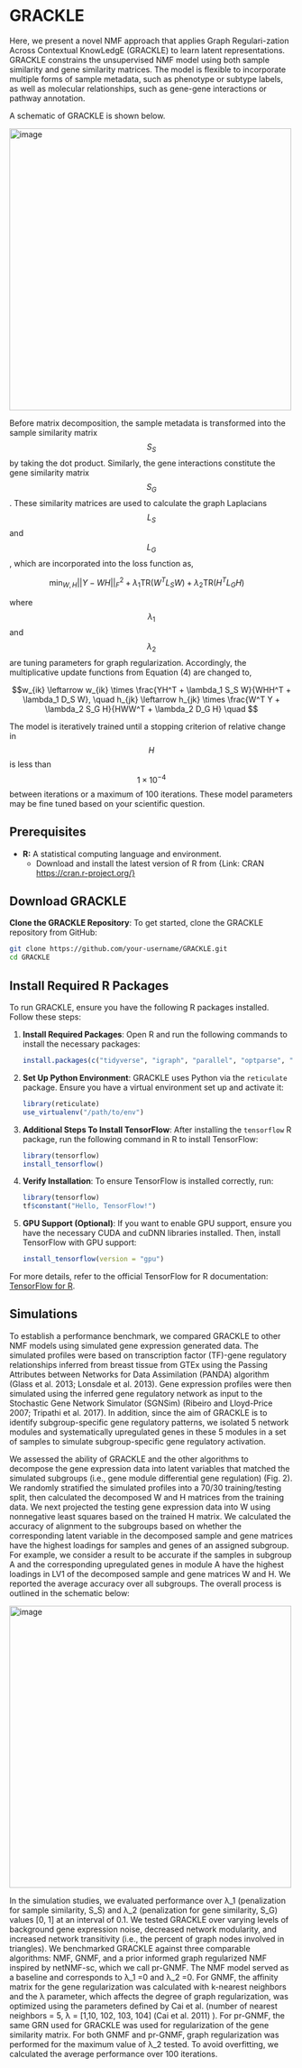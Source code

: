 # GRACKLE

Here, we present a novel NMF approach that applies Graph Regulari-zation Across Contextual KnowLedgE (GRACKLE) to learn latent representations. GRACKLE constrains the unsupervised NMF model using both sample similarity and gene similarity matrices. The model is flexible to incorporate multiple forms of sample metadata, such as phenotype or subtype labels, as well as molecular relationships, such as gene-gene interactions or pathway annotation. 

A schematic of GRACKLE is shown below. 

<img width="500" alt="image" src="https://github.com/user-attachments/assets/bd3436bb-644b-486b-8f52-034d81ab54ff" />

Before matrix decomposition, the sample metadata is transformed into the sample similarity matrix $$S_S$$ by taking the dot product. Similarly, the gene interactions constitute the gene similarity matrix $$S_G$$. These similarity matrices are used to calculate the graph Laplacians $$L_S$$ and $$L_G$$, which are incorporated into the loss function as,

$$\min_{W,H} ||Y - WH||_F^2 + \lambda_1 \text{TR}(W^T L_S W) + \lambda_2 \text{TR}(H^T L_G H) \quad $$

where $$\lambda_1$$ and $$\lambda_2$$ are tuning parameters for graph regularization. Accordingly, the multiplicative update functions from Equation (4) are changed to,

$$w_{ik} \leftarrow w_{ik} \times \frac{YH^T + \lambda_1 S_S W}{WHH^T + \lambda_1 D_S W}, \quad h_{jk} \leftarrow h_{jk} \times \frac{W^T Y + \lambda_2 S_G H}{HWW^T + \lambda_2 D_G H} \quad $$

The model is iteratively trained until a stopping criterion of relative change in $$H$$ is less than $$1 \times 10^{-4}$$ between iterations or a maximum of 100 iterations. These model parameters may be fine tuned based on your scientific question.

## Prerequisites

*   **R:**  A statistical computing language and environment.
    *   Download and install the latest version of R from {Link: CRAN https://cran.r-project.org/}

## Download GRACKLE
**Clone the GRACKLE Repository**:
To get started, clone the GRACKLE repository from GitHub:

```bash
git clone https://github.com/your-username/GRACKLE.git
cd GRACKLE
```

## Install Required R Packages

To run GRACKLE, ensure you have the following R packages installed. Follow these steps:

1. **Install Required Packages**:
    Open R and run the following commands to install the necessary packages:
    ```R
    install.packages(c("tidyverse", "igraph", "parallel", "optparse", "devtools", "reticulate", "tensorflow"))
    ```

2. **Set Up Python Environment**:
    GRACKLE uses Python via the `reticulate` package. Ensure you have a virtual environment set up and activate it:
    ```R
    library(reticulate)
    use_virtualenv("/path/to/env")
    ```

3. **Additional Steps To Install TensorFlow**:
    After installing the `tensorflow` R package, run the following command in R to install TensorFlow:
    ```R
    library(tensorflow)
    install_tensorflow()
    ```

4. **Verify Installation**:
    To ensure TensorFlow is installed correctly, run:
    ```R
    library(tensorflow)
    tf$constant("Hello, TensorFlow!")
    ```

5. **GPU Support (Optional)**:
    If you want to enable GPU support, ensure you have the necessary CUDA and cuDNN libraries installed. Then, install TensorFlow with GPU support:
    ```R
    install_tensorflow(version = "gpu")
    ```

For more details, refer to the official TensorFlow for R documentation: [TensorFlow for R](https://tensorflow.rstudio.com/).



## Simulations

To establish a performance benchmark, we compared GRACKLE to other NMF models using simulated gene expression generated data. The simulated profiles were based on transcription factor (TF)-gene regulatory relationships inferred from breast tissue from GTEx using the Passing Attributes between Networks for Data Assimilation (PANDA) algorithm (Glass et al. 2013; Lonsdale et al. 2013). Gene expression profiles were then simulated using the inferred gene regulatory network as input to the Stochastic Gene Network Simulator (SGNSim) (Ribeiro and Lloyd-Price 2007; Tripathi et al. 2017). In addition, since the aim of GRACKLE is to identify subgroup-specific gene regulatory patterns, we isolated 5 network modules and systematically upregulated genes in these 5 modules in a set of samples to simulate subgroup-specific gene regulatory activation. 

We assessed the ability of GRACKLE and the other algorithms to decompose the gene expression data into latent variables that matched the simulated subgroups (i.e., gene module differential gene regulation) (Fig. 2). We randomly stratified the simulated profiles into a 70/30 training/testing split, then calculated the decomposed W and H matrices from the training data. We next projected the testing gene expression data into W using nonnegative least squares based on the trained H matrix. We calculated the accuracy of alignment to the subgroups based on whether the corresponding latent variable in the decomposed sample and gene matrices have the highest loadings for samples and genes of an assigned subgroup. For example, we consider a result to be accurate if the samples in subgroup A and the corresponding upregulated genes in module A have the highest loadings in LV1 of the decomposed sample and gene matrices W and H. We reported the average accuracy over all subgroups. The overall process is outlined in the schematic below: 

<img width="500" alt="image" src="https://github.com/user-attachments/assets/19529211-503c-4dfc-aab9-d944802b3b07" />


In the simulation studies, we evaluated performance over λ_1 (penalization for sample similarity, S_S) and λ_2 (penalization for gene similarity, S_G) values [0, 1] at an interval of 0.1. We tested GRACKLE over varying levels of background gene expression noise, decreased network modularity, and increased network transitivity (i.e., the percent of graph nodes involved in triangles). We benchmarked GRACKLE against three comparable algorithms: NMF, GNMF, and a prior informed graph regularized NMF inspired by netNMF-sc, which we call pr-GNMF. The NMF model served as a baseline and corresponds to λ_1 =0 and λ_2 =0. For GNMF, the affinity matrix for the gene regularization was calculated with k-nearest neighbors and the λ parameter, which affects the degree of graph regularization, was optimized using the parameters defined by Cai et al. (number of nearest neighbors = 5, λ = [1,10, 102, 103, 104] (Cai et al. 2011) ). For pr-GNMF, the same GRN used for GRACKLE was used for regularization of the gene similarity matrix. For both GNMF and pr-GNMF, graph regularization was performed for the maximum value of λ_2 tested. To avoid overfitting, we calculated the average performance over 100 iterations. 


